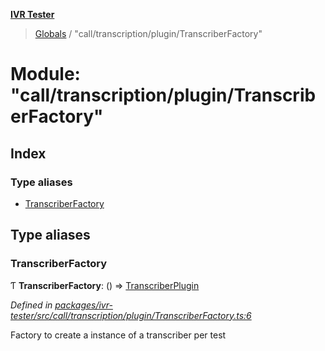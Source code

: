 **[IVR Tester](../README.md)**

> [Globals](../README.md) / "call/transcription/plugin/TranscriberFactory"

# Module: "call/transcription/plugin/TranscriberFactory"

## Index

### Type aliases

* [TranscriberFactory](_call_transcription_plugin_transcriberfactory_.md#transcriberfactory)

## Type aliases

### TranscriberFactory

Ƭ  **TranscriberFactory**: () => [TranscriberPlugin](../interfaces/_call_transcription_plugin_transcriberplugin_.transcriberplugin.md)

*Defined in [packages/ivr-tester/src/call/transcription/plugin/TranscriberFactory.ts:6](https://github.com/SketchingDev/ivr-tester/blob/dbcb3f7/packages/ivr-tester/src/call/transcription/plugin/TranscriberFactory.ts#L6)*

Factory to create a instance of a transcriber per test
